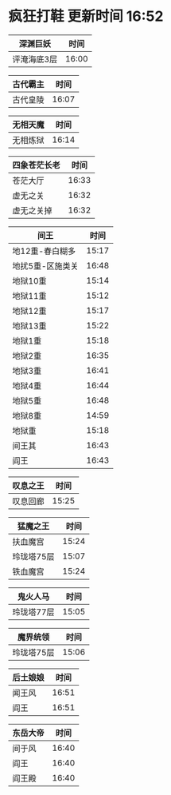 # 疯狂打鞋 更新时间 16:52

| 深渊巨妖   | 时间    |
|--------|-------|
| 评淹海底3层 | 16:00 |

| 古代霸主   | 时间    |
|--------|-------|
| 古代皇陵 | 16:07 |

| 无相天魔   | 时间    |
|--------|-------|
| 无相炼狱 | 16:14 |

| 四象苍茫长老   | 时间    |
|--------|-------|
| 苍茫大厅 | 16:33 |
| 虚无之关 | 16:32 |
| 虚无之关掉 | 16:32 |

| 间王   | 时间    |
|--------|-------|
| 地12重-春白糊多 | 15:17 |
| 地扰5重-区施类关 | 16:48 |
| 地狱10重 | 15:14 |
| 地狱11重 | 15:12 |
| 地狱12重 | 15:17 |
| 地狱13重 | 15:22 |
| 地狱1重 | 15:18 |
| 地狱2重 | 16:35 |
| 地狱3重 | 16:41 |
| 地狱4重 | 16:44 |
| 地狱5重 | 16:48 |
| 地狱8重 | 14:59 |
| 地狱重 | 15:18 |
| 间王其 | 16:43 |
| 阎王 | 16:43 |

| 叹息之王   | 时间    |
|--------|-------|
| 叹息回廊 | 15:25 |

| 猛魔之王   | 时间    |
|--------|-------|
| 扶血魔宫 | 15:24 |
| 玲珑塔75层 | 15:07 |
| 铁血魔宫 | 15:24 |

| 鬼火人马   | 时间    |
|--------|-------|
| 玲珑塔77层 | 15:05 |

| 魔界统领   | 时间    |
|--------|-------|
| 玲珑塔75层 | 15:06 |

| 后土娘娘   | 时间    |
|--------|-------|
| 闻王风 | 16:51 |
| 阎王 | 16:51 |

| 东岳大帝   | 时间    |
|--------|-------|
| 间于风 | 16:40 |
| 阎王 | 16:40 |
| 阎王殿 | 16:40 |